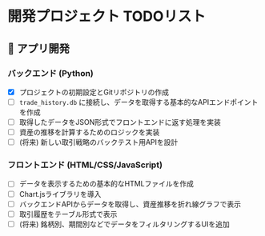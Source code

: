 # 開発プロジェクト TODOリスト

## 🚀 アプリ開発

### バックエンド (Python)
- [x] プロジェクトの初期設定とGitリポジトリの作成
- [ ] `trade_history.db` に接続し、データを取得する基本的なAPIエンドポイントを作成
- [ ] 取得したデータをJSON形式でフロントエンドに返す処理を実装
- [ ] 資産の推移を計算するためのロジックを実装
- [ ] (将来) 新しい取引戦略のバックテスト用APIを設計

### フロントエンド (HTML/CSS/JavaScript)
- [ ] データを表示するための基本的なHTMLファイルを作成
- [ ] Chart.jsライブラリを導入
- [ ] バックエンドAPIからデータを取得し、資産推移を折れ線グラフで表示
- [ ] 取引履歴をテーブル形式で表示
- [ ] (将来) 銘柄別、期間別などでデータをフィルタリングするUIを追加
